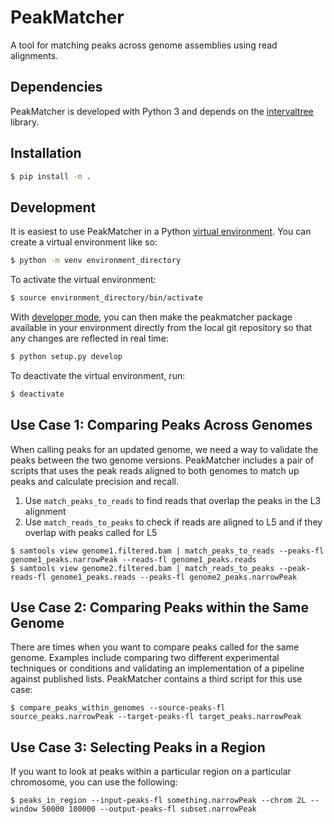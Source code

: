 # PeakMatcher
A tool for matching peaks across genome assemblies using read alignments.

## Dependencies
PeakMatcher is developed with Python 3 and depends on the [intervaltree](https://github.com/chaimleib/intervaltree) library.

## Installation

```bash
$ pip install -m .
```

## Development

It is easiest to use PeakMatcher in a Python [virtual environment](https://docs.python.org/3/library/venv.html).  You can create a virtual environment like so:

```bash
$ python -m venv environment_directory
```

To activate the virtual environment:

```bash
$ source environment_directory/bin/activate
```

With [developer mode](https://setuptools.readthedocs.io/en/latest/setuptools.html#development-mode), you can then make the peakmatcher package available in your environment directly from the local git repository so that any changes are reflected in real time:

```bash
$ python setup.py develop
```

To deactivate the virtual environment, run:

```bash
$ deactivate
```

## Use Case 1: Comparing Peaks Across Genomes

When calling peaks for an updated genome, we need a way to validate the peaks between the two genome versions.  PeakMatcher includes a pair of scripts that uses the peak reads aligned to both genomes to match up peaks and calculate precision and recall.

1. Use `match_peaks_to_reads` to find reads that overlap the peaks in the L3 alignment
2. Use `match_reads_to_peaks` to check if reads are aligned to L5 and if they overlap with peaks called for L5


```
$ samtools view genome1.filtered.bam | match_peaks_to_reads --peaks-fl genome1_peaks.narrowPeak --reads-fl genome1_peaks.reads
$ samtools view genome2.filtered.bam | match_reads_to_peaks --peak-reads-fl genome1_peaks.reads --peaks-fl genome2_peaks.narrowPeak
```
## Use Case 2: Comparing Peaks within the Same Genome

There are times when you want to compare peaks called for the same genome.  Examples include comparing two different experimental techniques or conditions and validating an implementation of a pipeline against published lists.  PeakMatcher contains a third script for this use case:

```
$ compare_peaks_within_genomes --source-peaks-fl source_peaks.narrowPeak --target-peaks-fl target_peaks.narrowPeak
```

## Use Case 3: Selecting Peaks in a Region

If you want to look at peaks within a particular region on a particular chromosome, you can use the following:

```
$ peaks_in_region --input-peaks-fl something.narrowPeak --chrom 2L --window 50000 100000 --output-peaks-fl subset.narrowPeak
```
